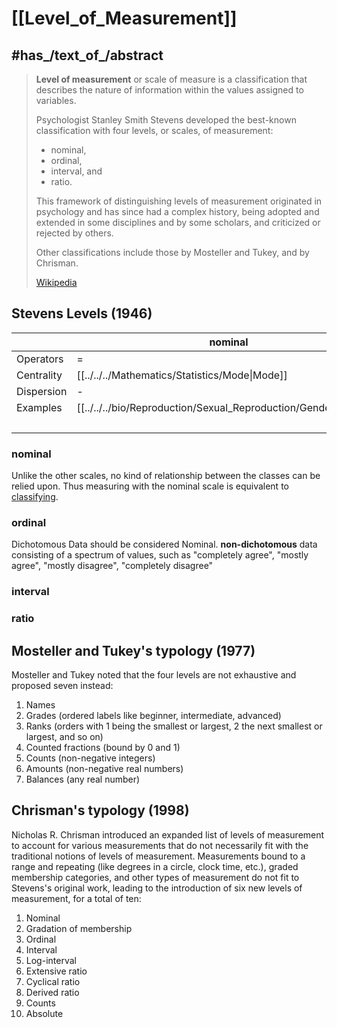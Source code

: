 
# [[Level_of_Measurement]] 

## #has_/text_of_/abstract 

> **Level of measurement** or scale of measure is a classification 
> that describes the nature of information within the values assigned to variables. 
> 
> Psychologist Stanley Smith Stevens developed the best-known classification with four levels, 
> or scales, of measurement: 
> - nominal, 
> - ordinal, 
> - interval, and 
> - ratio. 
> 
> This framework of distinguishing levels of measurement originated in psychology 
> and has since had a complex history, being adopted and extended in some disciplines 
> and by some scholars, and criticized or rejected by others. 
> 
> Other classifications include those by Mosteller and Tukey, and by Chrisman.
>
> [Wikipedia](https://en.wikipedia.org/wiki/Level%20of%20measurement) 


## Stevens Levels (1946)

|            | nominal                                                          | ordinal                                            | interval                                       | [[../../../Dimension/Dim~Ratio\|Dim~Ratio]] |
| ---------- | ---------------------------------------------------------------- | -------------------------------------------------- | ---------------------------------------------- | ------------------------------------------- |
| Operators  | =                                                                | >                                                  | +,-                                            | *,/                                         |
| Centrality | [[../../../Mathematics/Statistics/Mode\|Mode]]                   | [[../../../Mathematics/Statistics/Median\|Median]] | [[../../../Mathematics/Statistics/Mean\|Mean]] | [[Geometric_Mean]]                          |
| Dispersion | -                                                                | [[Percentile]]                                     | [[Deviation]],[[Range]]                        | [[Coefficient_of_Variation]]                |
| Examples   | [[../../../bio/Reproduction/Sexual_Reproduction/Gender\|Gender]] | [[Rank]]                                           | °C,                                            | physical                                    |
|            |                                                                  |                                                    | only Differences                               | true Origin                                 |

### nominal 

Unlike the other scales, no kind of relationship between the classes can be relied upon. Thus measuring with the nominal scale is equivalent to [classifying](https://en.wikipedia.org/wiki/Classifying "Classifying"). 

###  ordinal 

Dichotomous Data should be considered Nominal. 
**non-dichotomous** data consisting of a spectrum of values, such as 
"completely agree", "mostly agree", "mostly disagree", "completely disagree" 

### interval 

### ratio 

## Mosteller and Tukey's typology (1977) 

Mosteller and Tukey noted that the four levels are not exhaustive and proposed seven instead:

1. Names
2. Grades (ordered labels like beginner, intermediate, advanced)
3. Ranks (orders with 1 being the smallest or largest, 2 the next smallest or largest, and so on)
4. Counted fractions (bound by 0 and 1)
5. Counts (non-negative integers)
6. Amounts (non-negative real numbers)
7. Balances (any real number) 

## Chrisman's typology (1998) 

Nicholas R. Chrisman introduced an expanded list of levels of measurement to account for various measurements that do not necessarily fit with the traditional notions of levels of measurement. 
Measurements bound to a range and repeating (like degrees in a circle, clock time, etc.), graded membership categories, and other types of measurement do not fit to Stevens's original work, leading to the introduction of six new levels of measurement, for a total of ten:

1. Nominal
2. Gradation of membership
3. Ordinal
4. Interval
5. Log-interval
6. Extensive ratio
7. Cyclical ratio
8. Derived ratio
9. Counts
10. Absolute


